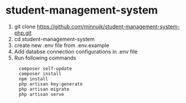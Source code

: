 # student-management-system

 1. git clone https://github.com/minnujk/student-management-system-php.git
 2. cd student-management-system
 3. create new .env file from .env.example
 4. Add databse connection configurations  in .env file
 5. Run following commands
 ```
      composer self-update
      composer install
      npm install
      php artisan key:generate
      php artisan migrate
      php artisan serve
 ```
 
